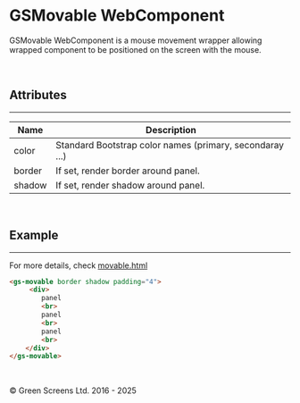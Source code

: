 # GSMovable WebComponent
 
GSMovable WebComponent is a mouse movement wrapper allowing wrapped component to be positioned on the screen with the mouse.
 
<br>
 
## Attributes 
---
 
| Name               | Description                                                  |
|--------------------|--------------------------------------------------------------|
| color              | Standard Bootstrap color names (primary, secondaray ...)      |
| border             | If set, render border around panel.                           |
| shadow             | If set, render shadow around panel.                           | 

 
<br>
 
## Example
---

For more details, check [movable.html](../../demos/movable.html)
 
```html
<gs-movable border shadow padding="4">
     <div>
        panel
        <br>
        panel
        <br>
        panel
        <br>
    </div>
</gs-movable>
```

<br>

&copy; Green Screens Ltd. 2016 - 2025
